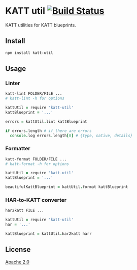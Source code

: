 # KATT util [![Build Status][2]][1]

KATT utilities for KATT blueprints.


## Install

```bash
npm install katt-util
```


## Usage

### Linter

```bash
katt-lint FOLDER/FILE ...
# katt-lint -h for options
```

```coffee
kattUtil = require 'katt-util'
kattBlueprint = '...'

errors = kattUtil.lint kattBlueprint

if errors.length # if there are errors
  console.log errors.length[0] # {type, native, details}
```

### Formatter

```bash
katt-format FOLDER/FILE ...
# katt-format -h for options
```

```coffee
kattUtil = require 'katt-util'
kattBlueprint = '...'

beautifulKattBlueprint = kattUtil.format kattBlueprint
```

### HAR-to-KATT converter

```bash
har2katt FILE ...
```

```coffee
kattUtil = require 'katt-util'
har = '...'

kattBlueprint = kattUtil.har2katt harr
```


## License

[Apache 2.0](LICENSE)


  [1]: https://travis-ci.org/klarna/katt-util
  [2]: https://travis-ci.org/klatna/katt-util.png

